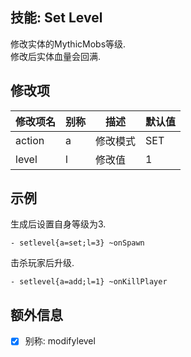 技能: Set Level
--------------------------

修改实体的MythicMobs等级.  
修改后实体血量会回满.

修改项
----------

| 修改项名 | 别称    | 描述                                                                                                    | 默认值 |
|-----------|------------|----------------------------------------------------------------------------------------------------------------|---------------|
| action    | a       | 修改模式           | SET           |
| level     | l       | 修改值 | 1             |

示例
--------

生成后设置自身等级为3.

    - setlevel{a=set;l=3} ~onSpawn

击杀玩家后升级.

    - setlevel{a=add;l=1} ~onKillPlayer

额外信息
--

- [x] 别称: modifylevel